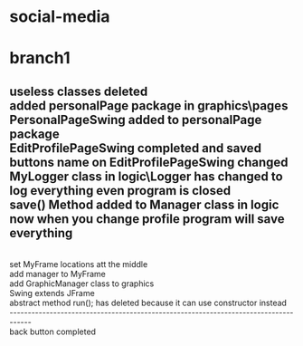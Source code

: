 # social-media
# branch1
  useless classes deleted
  <br>
  added personalPage package in graphics\pages
  <br>
  PersonalPageSwing added to personalPage package
  <br>
  EditProfilePageSwing completed and saved
  <br>
  buttons name on EditProfilePageSwing changed
  <br>
  MyLogger class in logic\Logger has changed to log everything even program is closed
  <br>
  save() Method added to Manager class in logic
  <br>
  now when you change profile program will save everything
  <br>
  ------------------------------------------------------------------------------------
  <br>
  set MyFrame locations att the middle
  <br>
  add manager to MyFrame
  <br>
  add GraphicManager class to graphics
  <br>
  Swing extends JFrame
  <br>
  abstract method run(); has deleted because it can use constructor instead
  <br>
  ------------------------------------------------------------------------------------
  <br>
  back button completed
  <br>
